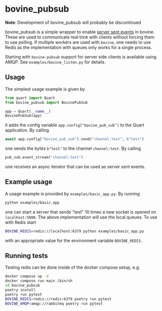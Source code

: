 <!--
SPDX-FileCopyrightText: 2023 Helge

SPDX-License-Identifier: MIT
-->

# bovine_pubsub

__Note__: Development of bovine_pubsub will probably be discontinued

bovine_pubsub is a simple wrapper to enable [server sent events](https://html.spec.whatwg.org/multipage/server-sent-events.html#server-sent-events) in bovine. These are used to communicate real time with clients without forcing them to use polling. If multiple workers are used with `bovine`, one needs to use Redis as the implementation with queues only works for a single process.

Starting with `bovine-pubsub` support for server side clients is available using AMQP. See `examples/bovine_listen.py` for details.

## Usage

The simplest usage example is given by

```python
from quart import Quart
from bovine_pubsub import BovinePubSub

app = Quart(__name__)
BovinePubSub(app)
```

it adds the config variable `app.config["bovine_pub_sub"]` to the Quart application. By calling

```python
await app.config["bovine_pub_sub"].send("channel:test", b"test")
```

one sends the bytes `b"test"` to the channel `channel:test`. By calling

```python
pub_sub.event_stream("channel:test")
```

one receives an async iterator that can be used as server sent events.

## Example usage

A usage example is provided by `examples/basic_app.py`. By running

```bash
python examples/basic.app
```

one can start a server that sends "test" 10 times a new socket is opened on `localhost:5000`. The above implementation will use the local queues. To use with Redis start

```bash
BOVINE_REDIS=redis://localhost:6379 python examples/basic_app.py 
```

with an appropriate value for the environment variable `BOVINE_REDIS`.

## Running tests

Testing redis can be done inside of the docker compose setup, e.g.

```bash
docker compose up -d
docker compose run main /bin/sh
cd bovine_pubsub
poetry install
poetry run pytest
BOVINE_REDIS=redis://redis:6379 poetry run pytest
BOVINE_AMQP=amqp://rabbitmq poetry run pytest
```
